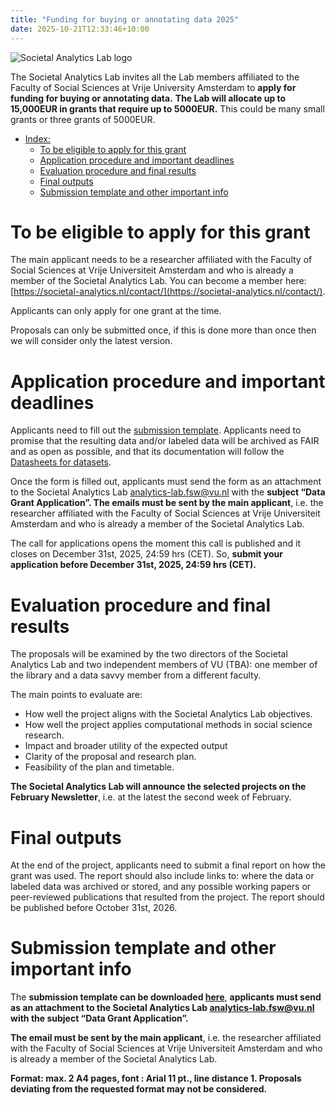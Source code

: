```yaml
---
title: "Funding for buying or annotating data 2025"
date: 2025-10-21T12:33:46+10:00
---
```


![Societal Analytics Lab logo](/images/logo/logo.svg)

The Societal Analytics Lab invites all the Lab members affiliated to the Faculty of Social Sciences at Vrije University Amsterdam to **apply for funding for buying or annotating data.** **The Lab will allocate up to 15,000EUR in grants that require up to 5000EUR.** This could be many small grants or three grants of 5000EUR.

-   [Index:](#data-and-data-labeling-grant)
    -   [To be eligible to apply for this grant](#to-be-eligible-to-apply-for-this-grant)
    -   [Application procedure and important deadlines](#application-procedure-and-important-deadlines)
    -   [Evaluation procedure and final results](#evaluation-procedure-and-final-results)
    -   [Final outputs](#final-outputs)
    -   [Submission template and other important info](#submission-template-and-other-important-info)


# To be eligible to apply for this grant

The main applicant needs to be a researcher affiliated with the Faculty of Social Sciences at Vrije Universiteit Amsterdam and who is already a member of the Societal Analytics Lab. You can become a member here: [https://societal-analytics.nl/contact/](https://societal-analytics.nl/contact/). 

Applicants can only apply for one grant at the time. 

Proposals can only be submitted once, if this is done more than once then we will consider only the latest version.

# Application procedure and important deadlines

Applicants need to fill out the [submission template](#submission-template-and-other-important-info). Applicants need to promise that the resulting data and/or labeled data will be archived as FAIR and as open as possible, and that its documentation will follow the [Datasheets for datasets](https://dl.acm.org/doi/10.1145/3458723).

Once the form is filled out, applicants must send the form as an attachment to the Societal Analytics Lab [analytics-lab.fsw@vu.nl](mailto:analytics-lab.fsw@vu.nl?subject=Data%20Grant%20Application) with the **subject “Data Grant Application”. The emails must be sent by the main applicant**, i.e. the researcher affiliated with the Faculty of Social Sciences at Vrije Universiteit Amsterdam and who is already a member of the Societal Analytics Lab. 

The call for applications opens the moment this call is published and it closes on December 31st, 2025, 24:59 hrs (CET). So, **submit your application before December 31st, 2025, 24:59 hrs (CET).**

# Evaluation procedure and final results

The proposals will be examined by the two directors of the Societal Analytics Lab and two independent members of VU (TBA): one member of the library and a data savvy member from a different faculty. 

The main points to evaluate are:

* How well the project aligns with the Societal Analytics Lab objectives.
* How well the project applies computational methods in social science research.
* Impact and broader utility of the expected output
* Clarity of the proposal and research plan.
* Feasibility of the plan and timetable.

**The Societal Analytics Lab will announce the selected projects on the February Newsletter**, i.e. at the latest the second week of February.

# Final outputs

At the end of the project, applicants need to submit a final report on how the grant was used. The report should also include links to: where the data or labeled data was archived or stored, and any possible working papers or peer-reviewed publications that resulted from the project. The report should be published before October 31st, 2026. 

# Submission template and other important info

The **submission template can be downloaded [here](/images/blog/DataGrant_2025/ApplicationFromDataLabelGrant_SAL_2025.docx)**, **applicants must send as an attachment to the Societal Analytics Lab [analytics-lab.fsw@vu.nl](mailto:analytics-lab.fsw@vu.nl?subject=Data%20Grant%20Application) with the subject “Data Grant Application”.**

**The email must be sent by the main applicant**, i.e. the researcher affiliated with the Faculty of Social Sciences at Vrije Universiteit Amsterdam and who is already a member of the Societal Analytics Lab. 

**Format: max. 2 A4 pages, font : Arial 11 pt., line distance 1. Proposals deviating from the requested format may not be considered.**

